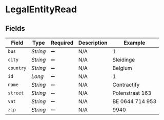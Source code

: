 # LegalEntityRead


## Fields

| Field              | Type               | Required           | Description        | Example            |
| ------------------ | ------------------ | ------------------ | ------------------ | ------------------ |
| `bus`              | *String*           | :heavy_minus_sign: | N/A                | 1                  |
| `city`             | *String*           | :heavy_minus_sign: | N/A                | Sleidinge          |
| `country`          | *String*           | :heavy_minus_sign: | N/A                | Belgium            |
| `id`               | *Long*             | :heavy_minus_sign: | N/A                | 1                  |
| `name`             | *String*           | :heavy_minus_sign: | N/A                | Contractify        |
| `street`           | *String*           | :heavy_minus_sign: | N/A                | Polenstraat 163    |
| `vat`              | *String*           | :heavy_minus_sign: | N/A                | BE 0644 714 953    |
| `zip`              | *String*           | :heavy_minus_sign: | N/A                | 9940               |